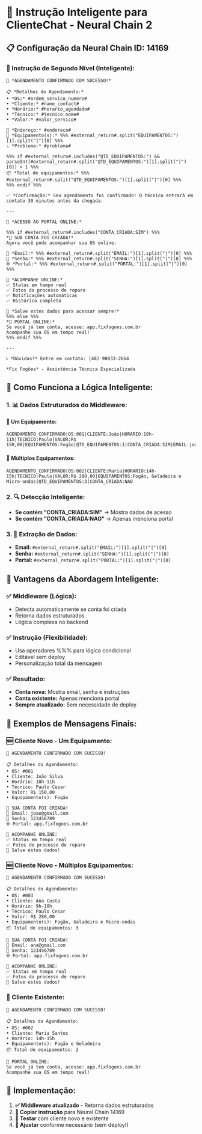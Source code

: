 # 🧠 Instrução Inteligente para ClienteChat - Neural Chain 2

## 📋 Configuração da Neural Chain ID: 14169

### **🔧 Instrução de Segundo Nível (Inteligente):**

```
🎉 *AGENDAMENTO CONFIRMADO COM SUCESSO!*

📋 *Detalhes do Agendamento:*
• *OS:* #ordem_servico_numero#
• *Cliente:* #name_contact#
• *Horário:* #horario_agendado#
• *Técnico:* #tecnico_nome#
• *Valor:* #valor_servico#

📍 *Endereço:* #endereco#
🔧 *Equipamento(s):* %%% #external_return#.split("EQUIPAMENTOS:")[1].split("|")[0] %%%
⚠️ *Problema:* #problema#

%%% if #external_return#.includes("QTD_EQUIPAMENTOS:") && parseInt(#external_return#.split("QTD_EQUIPAMENTOS:")[1].split("|")[0]) > 1 %%%
📦 *Total de equipamentos:* %%% #external_return#.split("QTD_EQUIPAMENTOS:")[1].split("|")[0] %%%
%%% endif %%%

✅ *Confirmação:* Seu agendamento foi confirmado! O técnico entrará em contato 30 minutos antes da chegada.

---

🔐 *ACESSO AO PORTAL ONLINE:*

%%% if #external_return#.includes("CONTA_CRIADA:SIM") %%%
*🎉 SUA CONTA FOI CRIADA!*
Agora você pode acompanhar sua OS online:

📧 *Email:* %%% #external_return#.split("EMAIL:")[1].split("|")[0] %%%
🔑 *Senha:* %%% #external_return#.split("SENHA:")[1].split("|")[0] %%%
🌐 *Portal:* %%% #external_return#.split("PORTAL:")[1].split("|")[0] %%%

📱 *ACOMPANHE ONLINE:*
✅ Status em tempo real
✅ Fotos do processo de reparo
✅ Notificações automáticas
✅ Histórico completo

💾 *Salve estes dados para acessar sempre!*
%%% else %%%
*📱 PORTAL ONLINE:*
Se você já tem conta, acesse: app.fixfogoes.com.br
Acompanhe sua OS em tempo real!
%%% endif %%%

---

📞 *Dúvidas?* Entre em contato: (48) 98833-2664

*Fix Fogões* - Assistência Técnica Especializada
```

## 🧠 Como Funciona a Lógica Inteligente:

### **1. 📊 Dados Estruturados do Middleware:**

#### **🔧 Um Equipamento:**
```
AGENDAMENTO_CONFIRMADO|OS:001|CLIENTE:João|HORARIO:10h-11h|TECNICO:Paulo|VALOR:R$ 150,00|EQUIPAMENTOS:Fogão|QTD_EQUIPAMENTOS:1|CONTA_CRIADA:SIM|EMAIL:joao@gmail.com|SENHA:123456789|PORTAL:app.fixfogoes.com.br
```

#### **🔧 Múltiplos Equipamentos:**
```
AGENDAMENTO_CONFIRMADO|OS:002|CLIENTE:Maria|HORARIO:14h-15h|TECNICO:Paulo|VALOR:R$ 280,00|EQUIPAMENTOS:Fogão, Geladeira e Micro-ondas|QTD_EQUIPAMENTOS:3|CONTA_CRIADA:NAO
```

### **2. 🔍 Detecção Inteligente:**
- **Se contém "CONTA_CRIADA:SIM"** → Mostra dados de acesso
- **Se contém "CONTA_CRIADA:NAO"** → Apenas menciona portal

### **3. 📝 Extração de Dados:**
- **Email:** `#external_return#.split("EMAIL:")[1].split("|")[0]`
- **Senha:** `#external_return#.split("SENHA:")[1].split("|")[0]`
- **Portal:** `#external_return#.split("PORTAL:")[1].split("|")[0]`

## 🎯 Vantagens da Abordagem Inteligente:

### **✅ Middleware (Lógica):**
- Detecta automaticamente se conta foi criada
- Retorna dados estruturados
- Lógica complexa no backend

### **✅ Instrução (Flexibilidade):**
- Usa operadores %%% para lógica condicional
- Editável sem deploy
- Personalização total da mensagem

### **✅ Resultado:**
- **Conta nova:** Mostra email, senha e instruções
- **Conta existente:** Apenas menciona portal
- **Sempre atualizado:** Sem necessidade de deploy

## 📱 Exemplos de Mensagens Finais:

### **🆕 Cliente Novo - Um Equipamento:**
```
🎉 AGENDAMENTO CONFIRMADO COM SUCESSO!

📋 Detalhes do Agendamento:
• OS: #001
• Cliente: João Silva
• Horário: 10h-11h
• Técnico: Paulo Cesar
• Valor: R$ 150,00
• Equipamento(s): Fogão

🔐 SUA CONTA FOI CRIADA!
📧 Email: joao@gmail.com
🔑 Senha: 123456789
🌐 Portal: app.fixfogoes.com.br

📱 ACOMPANHE ONLINE:
✅ Status em tempo real
✅ Fotos do processo de reparo
💾 Salve estes dados!
```

### **🆕 Cliente Novo - Múltiplos Equipamentos:**
```
🎉 AGENDAMENTO CONFIRMADO COM SUCESSO!

📋 Detalhes do Agendamento:
• OS: #003
• Cliente: Ana Costa
• Horário: 9h-10h
• Técnico: Paulo Cesar
• Valor: R$ 280,00
• Equipamento(s): Fogão, Geladeira e Micro-ondas
📦 Total de equipamentos: 3

🔐 SUA CONTA FOI CRIADA!
📧 Email: ana@gmail.com
🔑 Senha: 123456789
🌐 Portal: app.fixfogoes.com.br

📱 ACOMPANHE ONLINE:
✅ Status em tempo real
✅ Fotos do processo de reparo
💾 Salve estes dados!
```

### **👤 Cliente Existente:**
```
🎉 AGENDAMENTO CONFIRMADO COM SUCESSO!

📋 Detalhes do Agendamento:
• OS: #002
• Cliente: Maria Santos
• Horário: 14h-15h
• Equipamento(s): Fogão e Geladeira
📦 Total de equipamentos: 2

📱 PORTAL ONLINE:
Se você já tem conta, acesse: app.fixfogoes.com.br
Acompanhe sua OS em tempo real!
```

## 🚀 Implementação:

1. **✅ Middleware atualizado** - Retorna dados estruturados
2. **📝 Copiar instrução** para Neural Chain 14169
3. **🧪 Testar** com cliente novo e existente
4. **🔧 Ajustar** conforme necessário (sem deploy!)
